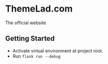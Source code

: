 # ThemeLad.com
The official website

## Getting Started
* Activate virtual environment at project root.
* Run `flask run --debug`
